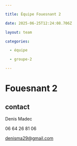 ```yaml
---

title: Équipe Fouesnant 2

date: 2025-06-25T12:24:08.706Z

layout: team

categories:

  - équipe

  - groupe-2

---
```


# Fouesnant 2



## contact 

Denis Madec

06 64 26 81 06

denisma29@gmail.com


